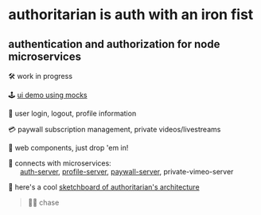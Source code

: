 
# authoritarian is auth with an iron fist

## authentication and authorization for node microservices

🛠️ work in progress

🕹 [ui demo using mocks](https://chasemoskal.com/authoritarian-client/)

🔐 user login, logout, profile information

💳 paywall subscription management, private videos/livestreams

🎁 web components, just drop 'em in!

🔌 connects with microservices:  
&nbsp;&nbsp;&nbsp;&nbsp;&nbsp; [auth-server](https://github.com/chase-moskal/auth-server), [profile-server](https://github.com/chase-moskal/profile-server), [paywall-server](https://github.com/chase-moskal/paywall-server), private-vimeo-server

🧭 here's a cool [sketchboard of authoritarian's architecture](https://sketchboard.me/DBK6n9pXvGpr)

> 👋😎 chase
